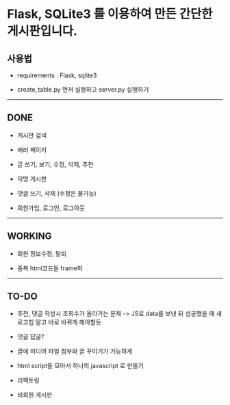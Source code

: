 # Flask, SQLite3 를 이용하여 만든 간단한 게시판입니다.

## 사용법

* requirements : Flask, sqlite3

* create_table.py 먼저 실행하고 server.py 실행하기

---

## DONE

* 게시판 검색

* 에러 페이지

* 글 쓰기, 보기, 수정, 삭제, 추천

* 익명 게시판

* 댓글 쓰기, 삭제 (수정은 불가능)

* 회원가입, 로그인, 로그아웃

---

## WORKING

* 회원 정보수정, 탈퇴

* 중복 html코드들 frame화

---

## TO-DO

* 추천, 댓글 작성시 조회수가 올라가는 문제 -> JS로 data를 보낸 뒤 성공했을 때 새로고침 말고 바로 바뀌게 해야할듯

* 댓글 답글?


* 글에 미디어 파일 첨부와 글 꾸미기가 가능하게

* html script들 모아서 하나의 javascript 로 만들기

* 리펙토링

* 비회원 게시판